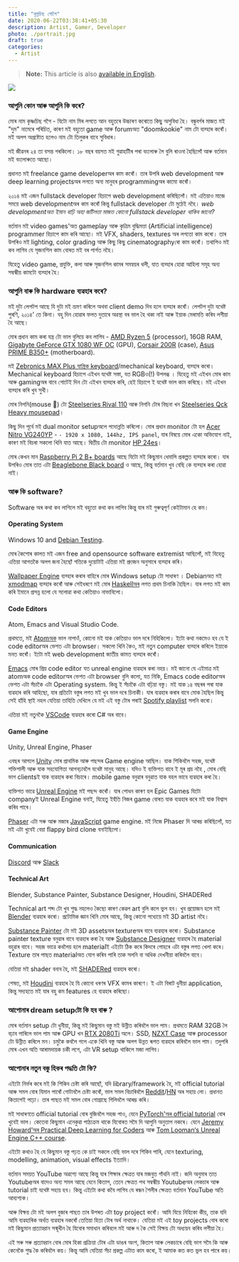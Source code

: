 ```yaml
---
title: "কৃষ্নচিছ গোগৈ"
date: 2020-06-22T03:38:41+05:30
description: Artist, Gamer, Developer
photo: ./portrait.jpg
draft: true
categories:
  - Artist
---
```


> **Note:** This article is also [available in English](/en/interviews/3/krishnashish/).

![](/interviews/3/portrait.jpg)

### আপুনি কোন আৰু আপুনি কি কৰে?

মোৰ নাম কৃষ্ণচিছ গগৈ - যিটো নাম মিৰ লগতে আন বহুতৰে উচ্চাৰণ কৰোতে কিছু অসুবিধা হৈ। বন্ধুবৰ্গৰ মাজত মই "দুম" নামেৰে পৰিচিত, কাৰণ মই বহুতো game আৰু forumঅত "doomkookie" নাম টো ব্যৱ্হাৰ কৰোঁ। মই অলপ অপ্ৰষ্টোত হলেও নাম টো তিলুকৰ বাবে সুবিধাৰ।

মই জীৱনৰ ২৪ তা বসন্ত গৰকিলো। ১৮ বছৰ বয়সত মই গুৱাহাটীৰ পৰা বংলোৰু লৈ বুলি ৰাওনা হৈছিলোঁ আৰু বৰ্তমান মই বংলোৰুতে আছো।

প্ৰধানত মই freelance game developerঅৰ কাম কৰোঁ। তাৰ উপৰি web development আৰু deep learning projectsঅৰ লগতে অন্য মানুহৰ programmingঅৰ কামো কৰোঁ।

২০১৪ মই এজন fullstack developer হিচাপে web development কৰিছিলোঁ। মই এতিয়াও মাজে সময়ে web developmentঅৰ কাম কৰোঁ কিন্তু fullstack developer টো মুঠেই নহৈ। _web developmentঅত ইমান বাঢ়ি অহা জটিলতা মাজত কোনো fullstack developer থাকিব জানো?_

বৰ্তমান মই video games'অত gameplay আৰু কৃত্ৰিম বুদ্ধিমত্তা (Artificial intelligence) programmer হিচাপে কাম কৰি আছো। মই VFX, shaders, textures অৰ লগতো কাম কৰো। তাৰ উপৰিও মই lighting, color grading আৰু কিছু কিছু cinematographyৰো কাম কৰোঁ। তথাপিও মই কব লাগিব যে সৃজনশিল কাম বোৰত মই বৰ পাৰ্গত নহৈ।

যিহেতু video game, প্ৰযুক্তি, কলা আৰু সৃজনশিল কামৰ সমন্বয়ৰ থলী, যাত ব্যৱ্হাৰ হোৱা আহিলা সমূহ অন্য সম্বন্ধীয় কামটো ব্যৱ্হাৰ হৈ।

### আপুনি বাৰু কি hardware ব্যৱহাৰ কৰে?

মই দুটা লেপটপ আছে যি দুটা মই ভ্ৰমণ কৰিলে অথবা client demo দিব হলে ব্যৱ্হাৰ কৰোঁ। লেপটপ দুটা যথেষ্ট পুৰণি, ২০১৪' তে কিনা। বহু দিন হোৱাৰ ফলত দুতাৰে অৱস্থা বৰ ভাল হৈ থকা নাই আৰু ইয়াক মেৰামতি কৰিব লগীয়া হৈ আছে।

মোৰ প্ৰধান কাম কৰা যন্ত্ৰ টো ভাল বুলিয়ে কব লাগিব - [AMD Ryzen 5](https://en.wikipedia.org/wiki/Ryzen) (processor), 16GB RAM,
[Gigabyte GeForce GTX 1080 WF OC](http://archive.is/n2s7X) (GPU), [Corsair 200R](http://archive.is/tfMbq) (case), [Asus PRIME B350+](http://archive.is/eRbmC) (motherboard).

মই [Zebronics MAX Plus যান্ত্ৰিক keyboard](http://archive.is/Lqefc)/mechanical keyboard, ব্যৱ্হাৰ কৰো। Mechanical keyboard হিচাপে এইখন যথেষ্ট সস্তা, যত RGBও(!) উপলব্ধ । যিহেতু মই এইখন মোৰ কাম আৰু gamingঅৰ বাবে গোটেই দিন টো এইখন ব্যৱ্হাৰ কৰি, হেই হিচাপে ই যথেষ্ট ভাল কাম কৰিছে। মই এইখন ব্যৱ্হাৰ কৰি খুব সুখী।

মোৰ নিগনি(mouse 🐁) টো [Steelseries Rival 110](https://www.amazon.in/SteelSeries-Rival-62466-Optical-Gaming/dp/B075LD4YY6) আৰু নিগনি টোৰ বিছনা খন
[Steelseries Qck Heavy mousepad](https://www.flipkart.com/steelseries-qck-heavy-mousepad/p/itmetccn3zfzawhg)।

কিছু দিন পূৰ্বে মই dual monitor setupঅলে পদোন্নতি কৰিলো। মোৰ প্ৰধান monitor টো হল [Acer Nitro VG240YP](http://archive.is/142Xc) - `- 1920 x 1080, 144hz, IPS panel`, যাৰ বিষয়ে মোৰ
একো অভিযোগ নাই, কাৰণ মই বিচৰা সকলো খিনি যাত আছে। দ্বিতীয় টো monitor [HP 24es](http://archive.is/FzHzV)।

মোৰ কেখন মান [Raspberry Pi 2 B+ boards](https://www.raspberrypi.org/products/raspberry-pi-2-model-b/) আছে যিটো মই কিছুমান ধেমালি প্ৰকল্পত ব্যৱ্হাৰ কৰো। যাৰ উপৰিও মোৰ তাত এটা [Beaglebone Black board](https://en.wikipedia.org/wiki/BeagleBoard) ও আছে, কিন্তু বৰ্তমান খুব বেছি কে ব্যৱ্হাৰ কৰা হোৱা নাই।

### আৰু কি software?

Software অৰ কথা কব লাগিলে মই বহুতো কথা কব লাগিব কিন্তু যাৰ মই গুৰুত্বপূৰ্ণ কেইটামান হে কম।

#### Operating System

Windows 10 and [Debian Testing](https://en.wikipedia.org/wiki/Debian).

মোৰ কৈশোৰ কালত মই এজন free and opensource software extremist আছিলোঁ, মই যিহেতু এতিয়া আগতকৈ অলপ জনা হৈছোঁ গতিকে দুয়োটাই এতিয়া মই প্ৰ্যুজন অনুসাৰে ব্যৱ্হাৰ কৰি।

[Wallpaper Engine](https://www.wallpaperengine.io/) ব্যৱ্হাৰ কৰাৰ বাহিৰে মোৰ Windows setup টো সাধাৰণ । Debianঅত মই [xmodmap](https://xmonad.org/) ব্যৱ্হাৰ কৰোঁ আৰু সেইধৰণে মই মোৰ [Haskellঅৰ](<https://en.wikipedia.org/wiki/Haskell_(programming_language)>) লগত প্ৰথম চিনাকি হৈছিল। যাৰ লগত মই কাম কৰি ইমানে প্ৰসন্ন হলো যে সলোৱা কথা কেতিয়াও নাভাবিলো।

#### Code Editors

Atom, Emacs and Visual Studio Code.

প্ৰথমতে, মই [Atomঅক](<https://en.wikipedia.org/wiki/Atom_(text_editor)>) ভাল নাপাওঁ, কোনো মই যাক কেতিয়াও ভাল দৰে নিহিকিলো। ইটো কথা নকমেও হব যে ই code editorঅৰ ভেশত এটা browser। সকলো খিনি কৈও, মই নতুন computer ব্যৱ্হাৰ কৰিলে ইয়াকে মনত কৰোঁ। ইটো মই web development জাতীয় কামত ব্যৱ্হাৰ কৰোঁ।

[Emacs](https://en.wikipedia.org/wiki/Emacs) মোৰ প্ৰিয় code editor যত unreal engine ব্যৱহাৰ কৰা নহয়। মই জানো যে এইমাত্ৰ মই atomঅক code editorঅৰ ভেশত এটা browser বুলি কলো, যত নিকি, Emacs code editorঅৰ ভেশত এটা সঁচাকৈ এটা Operating system. কিন্তু ই সঁচাকৈ এটা বঢ়িয়া বস্তু। মই যাক ১৪ বছৰৰ পৰা যাক ব্যৱহাৰ কৰি আহিছো, যাৰ প্ৰতিটো বস্তুৰ লগত মই খুব ভাল দৰে চিনাকী। যাৰ ব্যৱহাৰ কৰাৰ বাবে মোক হৈছিল কিন্তু সেই হাঁহি স্থাই নহল যেতিয়া তাহিতি দেখিলে যে মই এই বস্তু টোৰ পৰাই [Spotify playlist](https://en.wikipedia.org/wiki/Spotify) সলনি কৰো।

এতিয়া মই নতুনকৈ [VSCode](https://en.wikipedia.org/wiki/Visual_Studio_Code) ব্যৱহাৰ কৰো C# অৰ বাবে।

#### Game Engine

Unity, Unreal Engine, Phaser

এবছৰ আগলে [Unity](<https://en.wikipedia.org/wiki/Unity_(game_engine)>) মোৰ প্ৰাথমিক আৰু পছন্দৰ Game engine আছিল। যাক শিকিবলৈ সহজ, যথেষ্ট শক্তিশালী আৰু যাক সহযোগিতা আগবঢ়াবলৈ যথেষ্ট মানুহ আছে। যদিও ই ব্যক্তিগত বাবে ই মূৰ প্ৰয় নহৈ , মোৰ বেছি ভাগ clientsই যাক ব্যৱহাৰ কৰা বিচাৰে। mobile game বনুৱাৰ বনুৱাত যাক বহল ভাবে ব্যৱহাৰ কৰা হৈ।

ব্যক্তিগত ভাৱে [Unreal Engine](https://en.wikipedia.org/wiki/Unreal_Engine) মই পছন্দ কৰোঁ। যাৰ পোধন কাৰণ হল Epic Games যিটো companyই Unreal Engine বনাই, যিহেতু ইহঁতি নিজৰ game বোৰত যাক ব্যৱহাৰ কৰে মই যাক বিশ্বাস কৰিব পাৰে।

[Phaser](<https://en.wikipedia.org/wiki/Phaser_(game_framework)>) এটা সৰু আৰু মজাৰ [JavaScript](https://en.wikipedia.org/wiki/JavaScript) game engine. মই নিজে Phaser দি আৰম্ভ কৰিছিলোঁ, যত মই এটা খুবেই বেয়া flappy bird clone বনাইছিলো।

#### Communication

[Discord](<https://en.wikipedia.org/wiki/Discord_(software)>) আৰু [Slack](<https://en.wikipedia.org/wiki/Slack_(software)>)

#### Technical Art

Blender, Substance Painter, Substance Designer, Houdini, SHADERed

Technical art শব্দ টো খুব শুদ্ধ নহলেও কৈছো কাৰণ কেৱল art বুলি কলে ভুল হব। খুব প্ৰয়োজন হলে মই [Blender](<https://en.wikipedia.org/wiki/Blender_(software)>) ব্যৱহাৰ কৰো। প্ৰটোমিক জ্ঞান খিনি মোৰ আছে, কিন্তু কোনো পধ্যেয়ে মই 3D artist নহৈ।

[Substance Painter](http://archive.is/2mPI6) টো মই 3D assetsঅৰ textureঅৰ বাবে ব্যৱহাৰ কৰো।
Substance painter texture বনুৱাৰ বাবে ব্যৱহাৰ কৰা হৈ আৰু [Substance Designer](http://archive.is/oBsHR) ব্যৱহাৰ হৈ material বহুৱাৰ বাবে। সহজ ভাৱে কবলৈয় হলে materialই এইটো ঠিক কৰে কিদৰে পোহৰে এটা বস্তুৰ লগত খেলা কৰে। Texture তাৰ পাছত materialঅত যোগ কৰিব পাৰি তাক সলনি বা অধিক দেখনীয়া কৰিবলৈ বাবে।

যেতিয়া মই shader বনাব হৈ, মই [SHADERed](https://shadered.org/) ব্যৱহাৰ কৰো।

শেষত, মই [Houdini](<https://en.wikipedia.org/wiki/Houdini_(software)>) ব্যৱহাৰ হৈ যি কোনো ধৰণৰ VFX কামৰ কাৰণে। ই এটা বিৰাট ধুনীয়া application, কিন্তু সদ্যহতে মই যাৰ বহু কম features হে ব্যৱহাৰ কৰিছো।

### আপোনাৰ dream setupটো কি হব বাৰু ?

মোৰ বৰ্তমান setup টো ধুনীয়া, কিন্তু মই কিছুমান বস্তু মই উন্নীত কৰিবলৈ ভাল পাম। প্ৰথমতে RAM 32GB লৈ বঢ়াব পাৰিলে ভাল পাম আৰু GPU খন [RTX 2080Ti](https://www.nvidia.com/en-in/geforce/graphics-cards/rtx-2080-ti/) ‍অলে। SSD, [NZXT Case](https://www.nzxt.com/categories/cases) আৰু processor টো উন্নীত কৰিলে মন। চমুকৈ কবলৈ গলে একে খিনি বস্তু আৰু অলপ উন্নত ৰূপত ব্যৱহাৰ কৰিবলৈ ভাল পাম। তদুপৰি মোৰ এখন অতি আৰামদায়ক চকী লগে, এটা VR setup থাকিলে মজা লাগিব।

### আপোনাৰ নতুন বস্তু হিকৰ পদ্ধতি টো কি?

এইটো নিৰ্ভৰ কৰে মই কি শিকিব চেষ্টা কৰি আছোঁ, যদি library/framework হৈ, মই official tutorial আৰু সমল বোৰ যিমান পাৰোঁ গোটাবলৈ চেষ্টা কৰোঁ, ভাল সমল বিচাৰিবলৈ [Reddit](https://en.wikipedia.org/wiki/Reddit)/[HN](https://en.wikipedia.org/wiki/Hacker_News) অৰ সহায় লো। প্ৰধানত কিতাপেই পঢ়ো। তাৰ পাছত মই সমল বোৰ গোগ্ৰাছে গিলিবলৈ আৰম্ভ কৰি।

মই সাধাৰণতে official tutorial বোৰ বুজিবলৈ সহজ পাও, যেনে [PyTorch'অৰ official tutorial](https://en.wikipedia.org/wiki/PyTorch) বোৰ খুবেই ভাল। কেতেবা কিছুমান এনেকুৱা পাঠ্যক্ৰম থাকে যিবোৰত সমৈ দি আপুনি অনুতাপ নকৰে। যেনে [Jeremy Howard’অৰ Practical Deep Learning for Coders](https://course.fast.ai/) আৰু [Tom Looman‘s Unreal Engine C++ course](https://www.udemy.com/user/tom-looman/).

এইটো কথাও হৈ যে কিছুমান বস্তু পঢ়ত কে চাই সকলে বেছি ভাল দৰে শিকিব পাৰি, যেনে texturing, modelling, animation, visual effects ইত্যাদি।

বৰ্তমান সময়ত YouTube অৱশ্যে আছে কিন্তু যাৰ শিক্ষাৰ ক্ষেত্ৰত যাৰ মজবুত গাঁথনি নাই। জদি অনুমাৰ তাত Youtubeঅৰ বাদেও অন্য সমল আছে যেনে কিতাপ, তেনে ক্ষেত্ৰত পথ সম্বন্ধীয় Youtubeঅৰ লেকচাৰ আৰু tutorial চাই যথেষ্ট সহায় হব। কিন্তু এইটো কথা কবৈ লাগিব যে ৰন্ধন শৈলীৰ ক্ষেত্ৰত বৰ্তমান YouTube অতি আব্যশ্যক।

আৰু বিক্ষয় টো মই অলপ বুজাৰ পাছত তাৰ উপৰত এটা toy project কৰোঁ। আমি যিয়ে নিহিকো কীয়, তাক যদি আমি ব্যৱহাৰিক অৰ্থত ব্যৱহাৰ নকৰোঁ তেতিয়া হিতা টোৰ অৰ্থ নাথাকে। যেতিয়া মই এই toy projects বোৰ কৰো মই কিছুমান প্ৰত্যাহ্বান সন্মূখীন হৈ যিবোৰ সমাধান কৰিবলে মই আৰু দ কৈ সেই বিক্ষয় টো অধ্যয়ন কৰিব লগীয়া হৈ।

এই সৰু সৰু প্ৰত্যাহ্বান বোৰ মোৰ হিকা প্ৰক্ৰিয়া টোৰ এটা ডাঙৰ অংশ, কিতাপ আৰু লেকচাৰে বেছি ভাগ সমৈ কি আৰু কেনেকৈ শুদ্ধ কৈ কৰিবলৈ কয়। কিন্তু আমি যেতিয়া সঁচা প্ৰকল্প এটাত কাম কৰো, ই আমাক কত কত ভুল হব পাৰে কয়।
